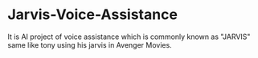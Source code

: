 # Jarvis-Voice-Assistance
It is AI project of voice assistance which is commonly known as "JARVIS" same like tony using his jarvis in Avenger Movies.
